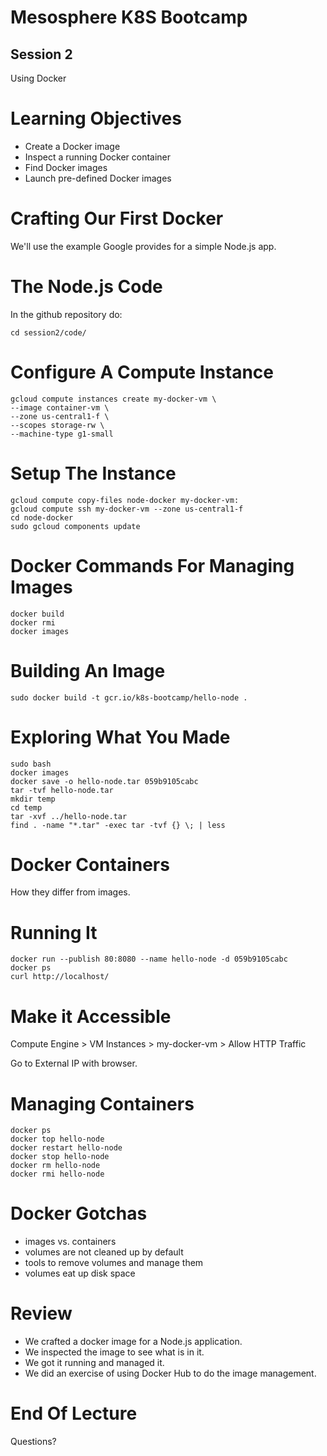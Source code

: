 Mesosphere K8S Bootcamp
=======

Session 2
----

Using Docker



Learning Objectives
====

* Create a Docker image
* Inspect a running Docker container 
* Find Docker images 
* Launch pre-defined Docker images



Crafting Our First Docker
====

We'll use the example Google provides for a simple Node.js app.




The Node.js Code
====

In the github repository do:

    cd session2/code/
    



Configure A Compute Instance
====

    gcloud compute instances create my-docker-vm \
    --image container-vm \
    --zone us-central1-f \
    --scopes storage-rw \
    --machine-type g1-small



Setup The Instance
====

    gcloud compute copy-files node-docker my-docker-vm:
    gcloud compute ssh my-docker-vm --zone us-central1-f
    cd node-docker
    sudo gcloud components update



Docker Commands For Managing Images
====
    docker build
    docker rmi
    docker images



Building An Image
====

    sudo docker build -t gcr.io/k8s-bootcamp/hello-node .



Exploring What You Made
====

    sudo bash
    docker images
    docker save -o hello-node.tar 059b9105cabc
    tar -tvf hello-node.tar
    mkdir temp
    cd temp
    tar -xvf ../hello-node.tar
    find . -name "*.tar" -exec tar -tvf {} \; | less


Docker Containers
====

How they differ from images.



Running It
====

    docker run --publish 80:8080 --name hello-node -d 059b9105cabc
    docker ps
    curl http://localhost/



Make it Accessible
====

Compute Engine > VM Instances > my-docker-vm > Allow HTTP Traffic

Go to External IP with browser.



Managing Containers
====

    docker ps
    docker top hello-node
    docker restart hello-node
    docker stop hello-node
    docker rm hello-node
    docker rmi hello-node



Docker Gotchas
====

* images vs. containers
* volumes are not cleaned up by default
* tools to remove volumes and manage them
* volumes eat up disk space



Review
====

* We crafted a docker image for a Node.js application.
* We inspected the image to see what is in it.
* We got it running and managed it.
* We did an exercise of using Docker Hub to do the image management.



End Of Lecture 
=====

Questions?

